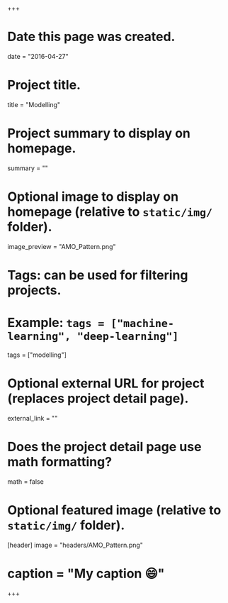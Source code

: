 +++
# Date this page was created.
date = "2016-04-27"

# Project title.
title = "Modelling"

# Project summary to display on homepage.
summary = ""

# Optional image to display on homepage (relative to `static/img/` folder).
image_preview = "AMO_Pattern.png"

# Tags: can be used for filtering projects.
# Example: `tags = ["machine-learning", "deep-learning"]`
tags = ["modelling"]

# Optional external URL for project (replaces project detail page).
external_link = ""

# Does the project detail page use math formatting?
math = false

# Optional featured image (relative to `static/img/` folder).
[header]
image = "headers/AMO_Pattern.png"
# caption = "My caption :smile:"

+++

